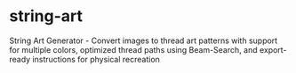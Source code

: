# string-art
String Art Generator - Convert images to thread art patterns with support for multiple colors, optimized thread paths using Beam-Search, and export-ready instructions for physical recreation
